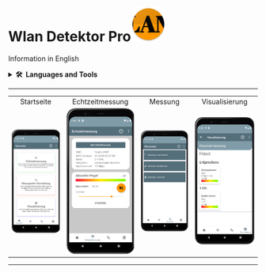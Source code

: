 # Wlan Detektor Pro<img src="./app/src/main/res/mipmap-xxhdpi/ic_launcher.png" height=70 alt="WLAN Detektor Pro" />
<p>Information in English</p>
<details>
  <summary><b>🛠️&nbsp;&nbsp;Languages&nbsp;and&nbsp;Tools</b></summary>
  <br/>
  <p align="left"> <a href="https://kotlinlang.org/" target="_blank"> <img src="app/src/main/assets/github/github_kotlin_mit_text.svg" alt="angular" width="140" height="40"/> </a>
</details>
<hr>
<table border="0">
  <tr>
    <td align=center>Startseite</td>
    <td align=center>Echtzeitmessung</td>
    <td align=center>Messung</td>
    <td align=center>Visualisierung</td>
  </tr>
  <tr>
    <td align=center><img src="app/src/main/assets/github/github_hauptseite.png" width="320"/></td>
    <td align=center><img src="app/src/main/assets/github/github_echtzeitmessung.png" width="290"/></td>
    <td align=center><img src="app/src/main/assets/github/github_messung.png" width="320"/></td>
    <td align=center><img src="app/src/main/assets/github/github_visualisierung.png" width="300"/></td>
  </tr>
</table>
<hr>
